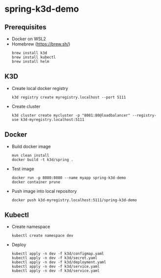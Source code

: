# spring-k3d-demo

## Prerequisites
- Docker on WSL2
- Homebrew (https://brew.sh/)
  ```console
  brew install k3d 
  brew install kubectl
  brew install helm
  
## K3D
- Create local docker registry
  ```console
  k3d registry create myregistry.localhost --port 5111
- Create cluster
  ```console
  k3d cluster create mycluster -p "8081:80@loadbalancer" --registry-use k3d-myregistry.localhost:5111
  
## Docker
- Build docker image
  ```console
  mvn clean install
  docker build -t k3d/spring .
- Test image
  ```console
  docker run -p 8080:8080 --name myapp spring-k3d-demo
  docker container prune
- Push image into local repository
  ```console    docker tag spring-k3d-demo k3d-myregistry.localhost:5111/spring-k3d-demo
  docker push k3d-myregistry.localhost:5111/spring-k3d-demo
  
## Kubectl
- Create namespace
  ```console
  kubectl create namespace dev
- Deploy
  ```console
  kubectl apply -n dev -f k3d/configmap.yaml
  kubectl apply -n dev -f k3d/secret.yaml
  kubectl apply -n dev -f k3d/deployment.yaml
  kubectl apply -n dev -f k3d/service.yaml
  kubectl apply -n dev -f k3d/service.yaml

